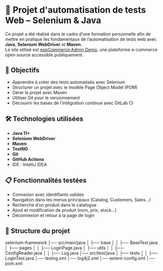 # 🧪 Projet d'automatisation de tests Web – Selenium & Java


Ce projet a été réalisé dans le cadre d’une formation personnelle afin de mettre en pratique les fondamentaux de l’automatisation de tests web avec **Java**, **Selenium WebDriver** et **Maven**.  
Le site utilisé est [nopCommerce Admin Demo](https://admin-demo.nopcommerce.com/login), une plateforme e-commerce open source accessible publiquement.


## 🚀 Objectifs

- Apprendre à créer des tests automatisés avec Selenium
- Structurer un projet avec le modèle Page Object Model (POM)
- Gérer le projet avec Maven
- Utiliser Git pour le versionnement
- Découvrir les bases de l’intégration continue avec GitLab CI


## 🛠️ Technologies utilisées

- **Java 11+**
- **Selenium WebDriver**
- **Maven**
- **TestNG**
- **Git**
- **GitHub Actions**
- IDE : IntelliJ IDEA 


## 📋 Fonctionnalités testées

- Connexion avec identifiants valides
- Navigation dans les menus principaux (Catalog, Customers, Sales…)
- Recherche d’un produit dans le catalogue
- Ajout et modification de produit (nom, prix, stock…)
- Déconnexion et retour à la page de login


## 📁 Structure du projet

selenium-framework
│── src/main/java
│   ├── base
│   │   ├── BaseTest.java
│   ├── pages
│   │   ├── LoginPage.java
│   ├── utils
│   │   ├── ConfigReader.java
│   │   ├── Log.java
│── src/test/java
│   ├── tests
│   │   ├── LoginTest.java
│── testng.xml
│── log4j2.xml
│── extent-config.xml
│── pom.xml






